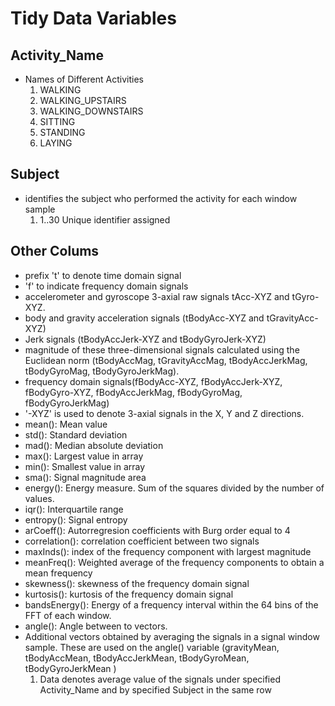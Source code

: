 # Tidy Data Variables
## Activity_Name
 * Names of Different Activities
    1. WALKING
    2. WALKING_UPSTAIRS
    3. WALKING_DOWNSTAIRS
    4. SITTING
    5. STANDING
    6. LAYING

## Subject
 * identifies the subject who performed the activity for each window sample
    1. 1..30 Unique identifier assigned

## Other Colums
 * prefix 't' to denote time domain signal
 * 'f' to indicate frequency domain signals
 * accelerometer and gyroscope 3-axial raw signals tAcc-XYZ and tGyro-XYZ.
 * body and gravity acceleration signals (tBodyAcc-XYZ and tGravityAcc-XYZ)
 * Jerk signals (tBodyAccJerk-XYZ and tBodyGyroJerk-XYZ)
 * magnitude of these three-dimensional signals calculated using the Euclidean norm (tBodyAccMag, tGravityAccMag, tBodyAccJerkMag, tBodyGyroMag, tBodyGyroJerkMag).
 * frequency domain signals(fBodyAcc-XYZ, fBodyAccJerk-XYZ, fBodyGyro-XYZ, fBodyAccJerkMag, fBodyGyroMag, fBodyGyroJerkMag)
 * '-XYZ' is used to denote 3-axial signals in the X, Y and Z directions.
 * mean(): Mean value
 * std(): Standard deviation
 * mad(): Median absolute deviation
 * max(): Largest value in array
 * min(): Smallest value in array
 * sma(): Signal magnitude area
 * energy(): Energy measure. Sum of the squares divided by the number of values.
 * iqr(): Interquartile range
 * entropy(): Signal entropy
 * arCoeff(): Autorregresion coefficients with Burg order equal to 4
 * correlation(): correlation coefficient between two signals
 * maxInds(): index of the frequency component with largest magnitude
 * meanFreq(): Weighted average of the frequency components to obtain a mean frequency
 * skewness(): skewness of the frequency domain signal
 * kurtosis(): kurtosis of the frequency domain signal
 * bandsEnergy(): Energy of a frequency interval within the 64 bins of the FFT of each window.
 * angle(): Angle between to vectors.
 * Additional vectors obtained by averaging the signals in a signal window sample. These are used on the angle() variable (gravityMean, tBodyAccMean, tBodyAccJerkMean, tBodyGyroMean, tBodyGyroJerkMean )
    1. Data denotes average value of the signals under specified Activity_Name and by specified Subject in the same row




